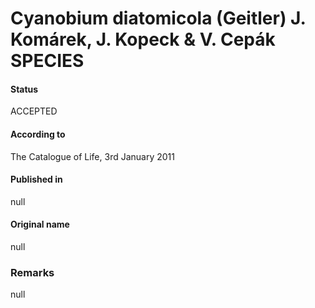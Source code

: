 # Cyanobium diatomicola (Geitler) J. Komárek, J. Kopeck & V. Cepák SPECIES

#### Status
ACCEPTED

#### According to
The Catalogue of Life, 3rd January 2011

#### Published in
null

#### Original name
null

### Remarks
null